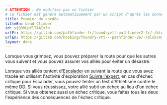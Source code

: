 ```yaml
---
# ATTENTION : Ne modifiez pas ce fichier
# Ce fichier est généré automatiquement par un script d'après les données du module Foundry VTT officiel et de sa traduction
title: Premier de cordée
titleEn: Lead Climber
id: vjQ3VUpYlTAAIx3b
urlFr: https://gitlab.com/pathfinder-fr/foundryvtt-pathfinder2-fr/-/blob/master/data/feats/vjQ3VUpYlTAAIx3b.htm
urlEn: https://gitlab.com/hooking/foundry-vtt---pathfinder-2e/-/blob/master/packs/data/feats.db/lead-climber.json
layout: dons
---
```

Lorsque vous grimpez, vous pouvez préparer la route pour que les autres vous suivent et vous pouvez assurer vos alliés pour éviter un désastre.

Lorsque vos alliés tentent d'[Escalader](../actions/escalader.md) en suivant la route que vous avez tracée en utilisant l'activité d'exploration [Suivre l'expert](../actions/suivre-l-expert.md), en cas d'échec critique pour Escalader, vous pouvez tenter un test d'Athlétisme contre le même DD. Si vous réussissez, votre allié subit un échec au lieu d'un échec critique. Si vous obtenez aussi un échec critique, vous faites tous les deux l'expérience des conséquences de l'échec critique.
